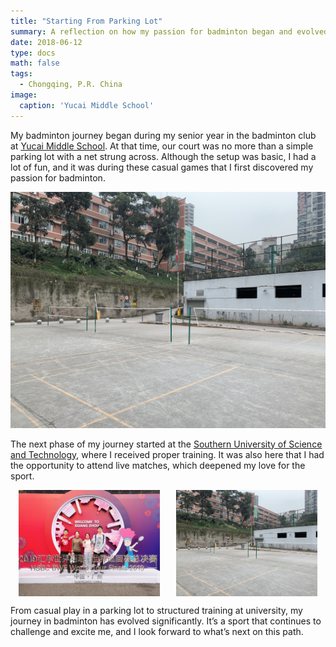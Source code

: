 ```yaml
---
title: "Starting From Parking Lot"
summary: A reflection on how my passion for badminton began and evolved through high school and university.
date: 2018-06-12
type: docs
math: false
tags:
  - Chongqing, P.R. China
image:
  caption: 'Yucai Middle School'
---
```


My badminton journey began during my senior year in the badminton club at [Yucai Middle School](https://www.cqyc.com/). At that time, our court was no more than a simple parking lot with a net strung across. Although the setup was basic, I had a lot of fun, and it was during these casual games that I first discovered my passion for badminton.

![Playing at Yucai Middle School](images/bmt0-3.JPG)

The next phase of my journey started at the [Southern University of Science and Technology](http://sustech.edu.cn/en/), where I received proper training. It was also here that I had the opportunity to attend live matches, which deepened my love for the sport.

<div style="display: flex; justify-content: space-around;">
  <img src="images/bmt0-1.JPG" alt="Training at SUSTech" width="45%">
  <img src="images/bmt0-3.JPG" alt="Live Matches" width="45%">
</div>

From casual play in a parking lot to structured training at university, my journey in badminton has evolved significantly. It’s a sport that continues to challenge and excite me, and I look forward to what’s next on this path.
